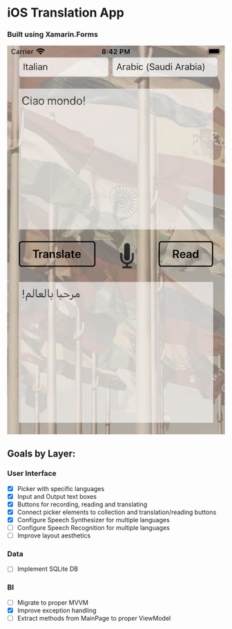 # iOS Translation App 
### Built using Xamarin.Forms

![alt text](https://github.com/milescward/iOS-Translator-application/blob/master/ItalianArabicScreenshot.png)

## Goals by Layer:

### User Interface
- [X] Picker with specific languages
- [X] Input and Output text boxes
- [X] Buttons for recording, reading and translating
- [X] Connect picker elements to collection and translation/reading buttons
- [X] Configure Speech Synthesizer for multiple languages
- [ ] Configure Speech Recognition for multiple languages
- [ ] Improve layout aesthetics

### Data
- [ ] Implement SQLite DB

### BI
- [ ] Migrate to proper MVVM
- [X] Improve exception handling
- [ ] Extract methods from MainPage to proper ViewModel
